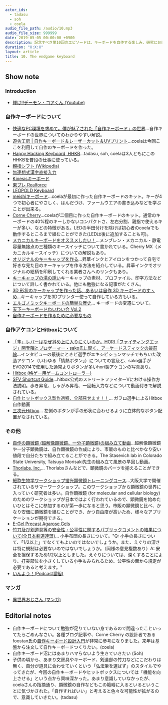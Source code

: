 ```yaml
---
actor_ids:
  - tadasu
  - soh
  - coela
audio_file_path: /audio/10.mp3
audio_file_size: 999999
date: 2019-05-05 00:00:00 +0900
description: 記念すべき第10回のエピソードは、キーボードを自作する楽しみ、研究における道具や技術を自作するか問題、ゲームコントローラーの改造、超解像顕微鏡の設計と組み立て、マンガについて話しました。（出演者：tadasu, soh, colea）
duration: "X:X:X"
layout: article
title: 10. The endgame keyboard
---
```


## Show note
### Introduction
- [輝け!!デーモン・コアくん (Youtube)](https://www.youtube.com/watch?v=6ZIjbX1gj88)

### 自作キーボードについて
- [快適なPC環境を求めて。僕が魅了された「自作キーボード」の世界](https://srdk.rakuten.jp/entry/2019/03/26/103000)...自作キーボードの世界についてのわかりやすい解説。
- [遊舎工房 | 自作キーボード＆レーザーカット＆UVプリント](https://yushakobo.jp/)...coelaは今回ここを利用して自作のキーボードを作った。
- [Happy Hacking Keyboard, HHKB](https://www.pfu.fujitsu.com/hhkeyboard/)...tadasu, soh, coelaは3人ともにこのHHKBを普段の仕事に使っている。
- [親指シフト (Wikipedia)](https://ja.wikipedia.org/wiki/%E8%A6%AA%E6%8C%87%E3%82%B7%E3%83%95%E3%83%88)
- [無連想式漢字直接入力](https://ja.m.wikipedia.org/wiki/無連想式漢字直接入力)
- [Kinesisキーボード](https://www.edikun.co.jp/kinesis/)
- [東プレ Realforce](http://www.realforce.co.jp/)
- [LEOPOLD Keyboard](https://www.archisite.co.jp/products/leopold_keyboard/)
- [meishiキーボード](https://yushakobo.jp/shop/meishi/)...coelaが最初に作った自作キーボードのキット。キーが4つで初心者にやさしく、はんだづけ、ファームウエアの書き込みなどを学ぶことが出来る。
-  [Corne Cherry](https://yushakobo.jp/shop/corne-cherry/)...coelaが二個目に作った自作キーボードのキット。通常のキーボードの40%程のキーしかないコンパクトさ、左右分割、親指で使えるキーが多い、などの特徴がある。LEDの半田付けを除けば初心者のcoelaでも動作するところまで組むことができた(LEDは後に追加することも可)。
- [メカニカルキーボードをオススメしたい！](https://k-tai.watch.impress.co.jp/docs/column/stapa/1141039.html)...メンブレン・メカニカル・静電容量無接点の三種類のキースイッチについて書かれている。Cherry MX（メカニカルキースイッチ）についての解説もあり。
-  [オリジナルのキーキャップを作る](http://kou014.hateblo.jp/entry/2017/10/09/004130)...昇華インクとアイロンをつかって自宅で好きな見た目のキーキャップを作る方法を紹介している。昇華インクでオリジナルの絵柄を印刷してくれる業者さんへのリンクもあり。
- [キーキャップの湯の誘い](https://salicylic-acid3.hatenablog.com/entry/2018/12/06/キーキャップの湯のお誘い)キーキャップの素材、プロファイル、印字方法などについて詳しく書かれている。他にも勉強になる記事がたくさん。
- [3D 形状のキーキャップを作った話、あるいは自作 3D キーボードのすヽめ](https://qiita.com/zk_phi/items/5680607118516413a0ba)...キーキャップを3Dプリンター使って自作している方もいる。
- [エルゴノミックキーボードの簡単な歴史](http://shiki.esrille.com/2017/02/blog-post.html)... キーボードの変遷について。
- [天下一キーボードわいわい会 Vol.2](https://tenkey.connpass.com/event/126481/)
- [自作キーボードを作るために必要なもの](https://salicylic-acid3.hatenablog.com/entry/2018/11/24/自作キーボードを作るために必要なもの)

### 自作アケコンとHitboxについて
- [「隼」レバーはなぜ斜め上に入りにくいのか。HORI「ファイティングエッジ」開発陣とプロゲーマー・sako氏に聞く，アーケードスティックの最前線](https://www.4gamer.net/games/281/G028173/20150622087/)...インタビューの最後にときど選手がエキシビションマッチでもちいた改造アケコン（いわゆる「情熱ボタン」）についての言及と、sako選手がEVO2014で使用した通常よりボタンが多いhori製アケコンの写真あり。
- [Hitbox (格ゲー用ゲームコントローラー)](https://www.4gamer.net/games/000/G000000/20111225003/)
- [SFV Shortcut Guide](https://www.hitboxarcade.com/blogs/how-to-hit-box/street-fighter-v-shortcut-guide)...hitbox公式のストリートファイターVにおける操作方法説明。歩き昇竜、しゃがみ昇竜、一回転入力などについて動画付きで解説されている。
- [自作ヒットボックス製作過程、全部見せます！！](https://www.youtube.com/watch?v=1op22EfN938)... ガフロ選手によるHitbox自作動画
- [三次元Hitbox](https://twitter.com/tksuiken/status/1126174421893300225)... 左側のボタンが手の形状に合わせるように立体的なボタン配置がなされている。

### その他
- [自作の顕微鏡 (超解像顕微鏡、一分子顕微鏡)の組み立て動画](https://sites.bmb.colostate.edu/stasevichlab/videos/Days1-5.mp4)...超解像顕微鏡や一分子顕微鏡は、自作顕微鏡の作成により、市販のものと比べかなり安い値段で自分たちで組み立てることができる。The Stasevich lab in Colorado State University, Tatsuya Morisaki先生の組み立て風景の早回し動画。
- [Thorlabs, Inc.](https://www.thorlabs.com/)... Thorlabsさんなどで、顕微鏡のパーツを揃えることができる。
- [細胞生物学ワークショップ蛍光顕微鏡トレーニングコース](http://www.fbs.osaka-u.ac.jp/jpn/seminar/workshop/workshop-20180806/)...大阪大学で開催されているサマーワークショップ。このワークショップから顕微鏡の世界に入っていく研究者は多い。自作顕微鏡 (for molecular and cellular biology)のためのワークショップが日本ではよく行われているので、顕微鏡を始めたいひとはそこに参加するのが第一歩になると思う。市販の顕微鏡と比べ、かなり安価に顕微鏡を組むことができ、かつ自由度が高いため、様々なアプリケーションが期待できる。
- [E-Gel Precast Agarose Gels](https://www.thermofisher.com/jp/ja/home/life-science/dna-rna-purification-analysis/nucleic-acid-gel-electrophoresis/e-gel-electrophoresis-system/e-gel-pre-cast-agarose-gels/e-gel-precast-agarose-gels.html)
- [竹刀及び剣道具等の安全性・公平性に関するパブリックコメントの結果について(全日本剣道連盟)](https://www.kendo.or.jp/information/20190130-2/)... 小手布団の長さについて。"Q: 小手の長さについて、「1/2以上」でなくてもよいのではないでしょうか。また、えぐりの深さは特に規制は必要ないのではないでしょうか。（同様の意見複数あり）A: 安全を担保するため1/2以上としました。えぐりについては、深くすることにより、打突部位を小さくしている小手もみられるため、公平性の面から規定が必要であると考えます。"
- [いんよう！(Podcast番組)](https://anchor.fm/inntoyoh)

### マンガ
- [異世界おじさん (マンガ)](https://comic-walker.com/contents/detail/KDCW_MF00000079010000_68/)

## Editorial notes
- 自作キーボードについて勉強が足りていない身であるので間違ったこといってたらごめんなさい。各種ブログ記事や、Corne Cherry の設計者であるfoostan氏の[自作キーボード設計入門](https://booth.pm/ja/items/1044084)が非常に参考になりました。来年は基盤から注文して自作キーボードつくりたい。(coela)
- 自作キーボード沼にはあまりハマらないよう生きていきたい (Soh)
- 子供の頃から、あまり文房具やキーボード、剣道部の竹刀などにこだわりは無く、自分が道具に合わせていくという「弘法筆を選ばず」のスタイルでやってきたが、今回の自作キーボードやヒットボックスについては「機能を向上させる」という点から興味深かった。あまり意識していなかったが、coelaさんの指摘通り、顕微鏡の自作などもこの範疇に入るといるということに気づかされた。「自作すればいい」と考えると色々な可能性が拡がるので、意識していきたい。(tadasu)

